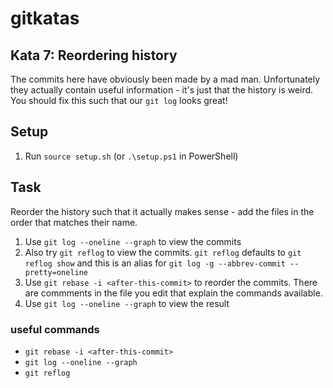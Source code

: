 # gitkatas
## Kata 7: Reordering history
The commits here have obviously been made by a mad man.
Unfortunately they actually contain useful information - it's just that the history is weird.
You should fix this such that our `git log` looks great!

## Setup

1. Run `source setup.sh` (or `.\setup.ps1` in PowerShell)

## Task

Reorder the history such that it actually 
makes sense - add the files in the order that matches their name.

1. Use `git log --oneline --graph` to view the commits
2. Also try `git reflog` to view the commits. 
`git reflog` defaults to `git reflog show` and 
this is an alias for `git log -g --abbrev-commit --pretty=oneline`
3. Use `git rebase -i <after-this-commit>` to reorder the commits.
 There are commments in the file you edit that explain the commands available.
4. Use `git log --oneline --graph` to view the result

### useful commands

- `git rebase -i <after-this-commit>`
- `git log --oneline --graph`
- `git reflog`
